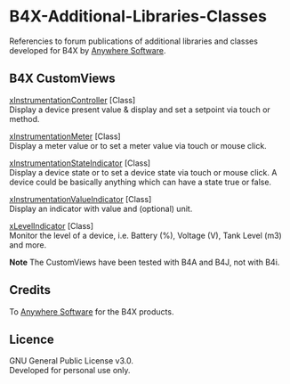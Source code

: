 # B4X-Additional-Libraries-Classes
Referencies to forum publications of additional libraries and classes developed for B4X by [Anywhere Software](https://www.b4x.com).

## B4X CustomViews
[xInstrumentationController](https://www.b4x.com/android/forum/threads/b4x-customview-class-xinstrumentationcontroller.136157/) [Class]  
Display a device present value & display and set a setpoint via touch or method.

[xInstrumentationMeter](https://www.b4x.com/android/forum/threads/b4x-customview-class-xinstrumentationmeter.135936/) [Class]  
Display a meter value or to set a meter value via touch or mouse click.

[xInstrumentationStateIndicator](https://www.b4x.com/android/forum/threads/b4x-customview-class-xinstrumentationstateindicator.136022/) [Class]  
Display a device state or to set a device state via touch or mouse click.
A device could be basically anything which can have a state true or false.

[xInstrumentationValueIndicator](https://www.b4x.com/android/forum/threads/b4x-customview-class-xinstrumentationvalueindicator.136240/) [Class]  
Display an indicator with value and (optional) unit.

[xLevelIndicator](https://www.b4x.com/android/forum/threads/b4x-customview-class-xlevelindicator.135894/) [Class]  
Monitor the level of a device, i.e. Battery (%), Voltage (V), Tank Level (m3) and more.

**Note**
The CustomViews have been tested with B4A and B4J, not with B4i.

## Credits
To [Anywhere Software](http://www.b4x.com) for the B4X products.

## Licence
GNU General Public License v3.0.  
Developed for personal use only.
